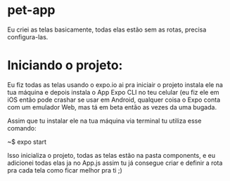 # pet-app

Eu criei as telas basicamente, todas elas estão sem as rotas, precisa configura-las.

# Iniciando o projeto:

Eu fiz todas as telas usando o expo.io ai pra iniciair o projeto instala ele na tua máquina e depois instala o App Expo CLI no 
teu celular (eu fiz ele em iOS então pode crashar se usar em Android, qualquer coisa o Expo conta com um emulador Web,
mas tá em beta então as vezes da uma bugada.

Assim que tu instalar ele na tua máquina via terminal tu utiliza esse comando:

~$ expo start

Isso inicializa o projeto, todas as telas estão na pasta components, e eu adicionei todas elas ja no App.js assim tu já consegue
criar e definir a rota pra cada tela como ficar melhor pra ti ;)
